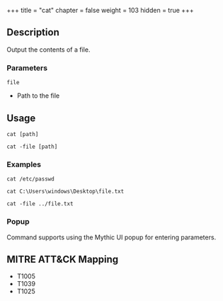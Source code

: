 +++
title = "cat"
chapter = false
weight = 103
hidden = true
+++

## Description
Output the contents of a file.

### Parameters
`file`
 * Path to the file

## Usage
```
cat [path]
```
```
cat -file [path]
```

### Examples
```
cat /etc/passwd
```
```
cat C:\Users\windows\Desktop\file.txt
```
```
cat -file ../file.txt
```

### Popup
Command supports using the Mythic UI popup for entering parameters.

## MITRE ATT&CK Mapping
 - T1005
 - T1039
 - T1025
